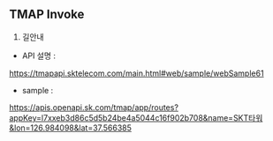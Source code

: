 ## TMAP Invoke


1. 길안내
  - API 설명 : 
  
  https://tmapapi.sktelecom.com/main.html#web/sample/webSample61

  - sample : 
  
  https://apis.openapi.sk.com/tmap/app/routes?appKey=l7xxeb3d86c5d5b24be4a5044c16f902b708&name=SKT타워&lon=126.984098&lat=37.566385
					
				
